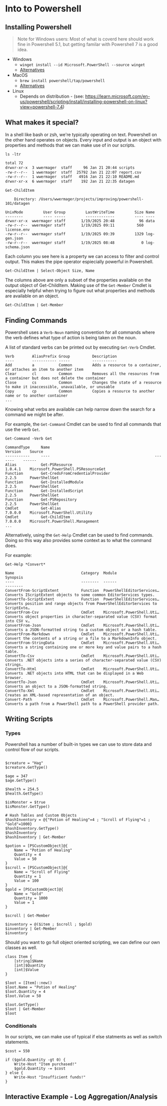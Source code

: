 # Into to Powershell

## Installing Powershell

> Note for Windows users: Most of what is coverd here should work fine in Powershell 5.1, but getting familar with Powershell 7 is a good idea.

- Windows
  - `winget install --id Microsoft.PowerShell --source winget`
  - [Alternatives](https://learn.microsoft.com/en-us/powershell/scripting/install/installing-powershell-on-windows?view=powershell-7.4)
- MacOS
  - `brew install powershell/tap/powershell`
  - [Alternatives](https://learn.microsoft.com/en-us/powershell/scripting/install/installing-powershell-on-macos?view=powershell-7.4)
- Linux 
  - Depends on distribution - (see: https://learn.microsoft.com/en-us/powershell/scripting/install/installing-powershell-on-linux?view=powershell-7.4)


## What makes it special?

In a shell like bash or zsh, we're typically operating on text. Powershell on the other hand operates on objects. Every input and output is an object with properties and methods that we can make use of in our scripts.

`ls -ltr`

``` sh
total 72
drwxr-xr-x  3 wwermager  staff     96 Jan 21 20:44 scripts
-rw-r--r--  1 wwermager  staff  25792 Jan 21 22:07 report.csv
-rw-r--r--  1 wwermager  staff   4916 Jan 21 22:10 README.md
drwxr-xr-x  6 wwermager  staff    192 Jan 21 22:35 datagen
```

`Get-ChildItem`

``` pwsh
    Directory: /Users/wwermager/projects/improving/powershell-101/datagen

UnixMode         User Group         LastWriteTime         Size Name
--------         ---- -----         -------------         ---- ----
drwxr-xr-x  wwermager staff       1/19/2025 20:48           96 data
-rw-r--r--  wwermager staff       1/19/2025 09:11          560 license.env
-rw-r--r--  wwermager staff       1/19/2025 09:39         1329 log-gen.json
-rw-r--r--  wwermager staff       1/19/2025 08:48            0 log-schema.json
```

Each column you see here is a property we can access to filter and control output. This makes the pipe operator espiecially powerful in Powershell.

`Get-ChildItem | Select-Object Size, Name`

The columns above are only a subset of the properties available on the output object of Get-ChildItem. Making use of the `Get-Member` Cmdlet is especially helpful when trying to figure out what properties and methods are available on an object.

`Get-ChildItem | Get-Member`

## Finding Commands

Powershell uses a `Verb-Noun` naming convention for all commands where the verb defines what type of action is being taken on the noun.

A list of standard verbs can be printed out by executing `Get-Verb` Cmdlet.

```
Verb        AliasPrefix Group          Description
----        ----------- -----          -----------
Add         a           Common         Adds a resource to a container, or attaches an item to another item
Clear       cl          Common         Removes all the resources from a container but does not delete the container
Close       cs          Common         Changes the state of a resource to make it inaccessible, unavailable, or unusable
Copy        cp          Common         Copies a resource to another name or to another container
...
```

Knowing what verbs are available can help narrow down the search for a command we might be after. 

For example, the `Get-Command` Cmdlet can be used to find all commands that use the verb `Get`.

`Get-Command -Verb Get`

```
CommandType     Name                                               Version    Source
-----------     ----                                               -------    ------
Alias           Get-PSResource                                     1.0.4.1    Microsoft.PowerShell.PSResourceGet
Function        Get-CredsFromCredentialProvider                    2.2.5      PowerShellGet
Function        Get-InstalledModule                                2.2.5      PowerShellGet
Function        Get-InstalledScript                                2.2.5      PowerShellGet
Function        Get-PSRepository                                   2.2.5      PowerShellGet
Cmdlet          Get-Alias                                          7.0.0.0    Microsoft.PowerShell.Utility
Cmdlet          Get-ChildItem                                      7.0.0.0    Microsoft.PowerShell.Management
...
```

Alternatively, using the `Get-Help` Cmdlet can be used to find commands. Doing so this way also provides some context as to what the command does.

For example:

`Get-Help *Convert*`

```
Name                              Category  Module                    Synopsis                                          
----                              --------  ------                    --------                                          
ConvertFrom-ScriptExtent          Function  PowerShellEditorServices… Converts IScriptExtent objects to some common EditorServices types.
ConvertTo-ScriptExtent            Function  PowerShellEditorServices… Converts position and range objects from PowerShellEditorServices to ScriptExte…
ConvertFrom-Csv                   Cmdlet    Microsoft.PowerShell.Uti… Converts object properties in character-separated value (CSV) format into CSV v…
ConvertFrom-Json                  Cmdlet    Microsoft.PowerShell.Uti… Converts a JSON-formatted string to a custom object or a hash table.
ConvertFrom-Markdown              Cmdlet    Microsoft.PowerShell.Uti… Convert the contents of a string or a file to a MarkdownInfo object.
ConvertFrom-StringData            Cmdlet    Microsoft.PowerShell.Uti… Converts a string containing one or more key and value pairs to a hash table.
ConvertTo-Csv                     Cmdlet    Microsoft.PowerShell.Uti… Converts .NET objects into a series of character-separated value (CSV) strings.
ConvertTo-Html                    Cmdlet    Microsoft.PowerShell.Uti… Converts .NET objects into HTML that can be displayed in a Web browser.
ConvertTo-Json                    Cmdlet    Microsoft.PowerShell.Uti… Converts an object to a JSON-formatted string.    
ConvertTo-Xml                     Cmdlet    Microsoft.PowerShell.Uti… Creates an XML-based representation of an object. 
Convert-Path                      Cmdlet    Microsoft.PowerShell.Man… Converts a path from a PowerShell path to a PowerShell provider path.
```

## Writing Scripts

### Types

Powershell has a number of built-in types we can use to store data and control flow of our scripts.

``` pwsh

$creature = "Hag"
$creature.GetType()

$age = 347
$age.GetType()

$health = 254.5
$health.GetType()

$isMonster = $true
$isMonster.GetType()

# Hash Tables and Custom Objects
$hashInventory = @{"Potion of Healing"=4 ; "Scroll of Flying"=1 ; "Gold"=1000}
$hashInventory.GetType()
$hashInventory
$hashInventory | Get-Member

$potion = [PSCustomObject]@{
    Name = "Potion of Healing"
    Quantity = 4
    Value = 50
}
$scroll = [PSCustomObject]@{
    Name = "Scroll of Flying"
    Quantity = 1
    Value = 100
}
$gold = [PSCustomObject]@{
    Name = "Gold"
    Quantity = 1000
    Value = 1
}

$scroll | Get-Member

$inventory = @($item ; $scroll ; $gold)
$inventory | Get-Member
$inventory
```

Should you want to go full object oriented scripting, we can define our own classes as well.

``` pwsh
class Item {
    [string]$Name
    [int]$Quantity
    [int]$Value
}

$loot = [Item]::new()
$loot.Name = "Potion of Healing"
$loot.Quantity = 4
$loot.Value = 50

$loot.GetType()
$loot | Get-Member
$loot
```

### Conditionals

In our scripts, we can make use of typical if else statments as well as switch statements.

``` pwsh
$cost = 550

if ($gold.Quantity -gt 0) {
    Write-Host "Item purchased!"
    $gold.Quantity -= $cost
} else {
    Write-Host "Insufficient funds!"
}
```

## Interactive Example - Log Aggregation/Analysis